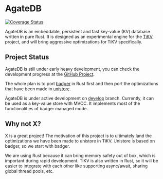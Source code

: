 # AgateDB

[![Coverage Status](https://codecov.io/gh/tikv/agatedb/branch/master/graph/badge.svg)](https://codecov.io/gh/tikv/agatedb)

AgateDB is an embeddable, persistent and fast key-value (KV) database written
in pure Rust. It is designed as an experimental engine for the [TiKV][1]
project, and will bring aggressive optimizations for TiKV specifically.

## Project Status

AgateDB is still under early heavy development, you can check the development
progress at the [GitHub Project][2].

The whole plan is to port [badger][3] in Rust first and then port the
optimizations that have been made in [unistore][4].

[1]: https://github.com/tikv/tikv
[2]: https://github.com/tikv/agatedb/projects/1
[3]: https://github.com/outcaste-io/badger/tree/45bca18f24ef5cc04701a1e17448ddfce9372da0
[4]: https://github.com/ngaut/unistore

AgateDB is under active development on [develop](https://github.com/tikv/agatedb/tree/develop)
branch. Currently, it can be used as a key-value store with MVCC. It implements most of the
functionalities of badger managed mode.

## Why not X?

X is a great project! The motivation of this project is to ultimately land the
optimizations we have been made to unistore in TiKV. Unistore is based
on badger, so we start with badger.

We are using Rust because it can bring memory safety out of box, which is important
during rapid development. TiKV is also written in Rust, so it will be easier
to integrate with each other like supporting async/await, sharing global
thread pools, etc.
